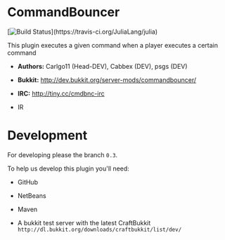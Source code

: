 CommandBouncer
==============

[![Build Status](https://api.travis-ci.org/Simple-devs/CommandBouncer.png?)](https://travis-ci.org/JuliaLang/julia)

This plugin executes a given command when a player executes a certain command

+ **Authors:** Carlgo11 (Head-DEV), Cabbex (DEV), psgs (DEV)

+ **Bukkit:** http://dev.bukkit.org/server-mods/commandbouncer/

+ **IRC:** http://tiny.cc/cmdbnc-irc



+ IR

Development
==============
For developing please the branch `0.3`.

To help us develop this plugin you'll need:

- GitHub

- NetBeans

- Maven

- A bukkit test server with the latest CraftBukkit `http://dl.bukkit.org/downloads/craftbukkit/list/dev/`
